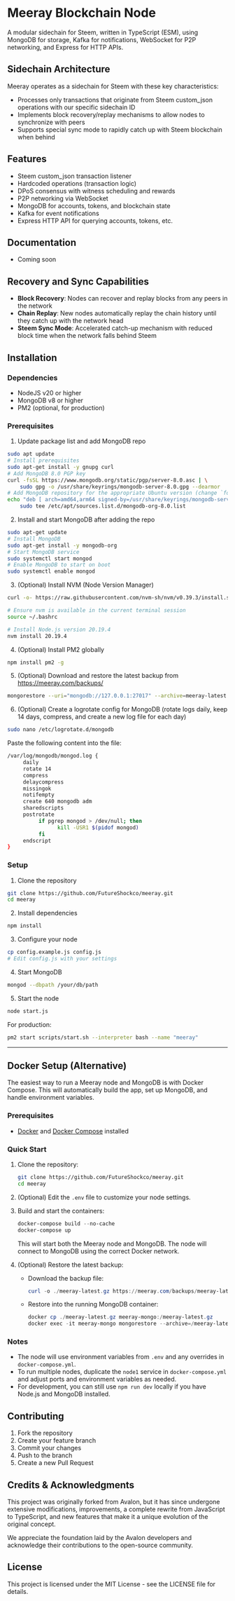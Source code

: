 # Meeray Blockchain Node

A modular sidechain for Steem, written in TypeScript (ESM), using MongoDB for storage, Kafka for notifications, WebSocket for P2P networking, and Express for HTTP APIs.

## Sidechain Architecture

Meeray operates as a sidechain for Steem with these key characteristics:
- Processes only transactions that originate from Steem custom_json operations with our specific sidechain ID
- Implements block recovery/replay mechanisms to allow nodes to synchronize with peers
- Supports special sync mode to rapidly catch up with Steem blockchain when behind

## Features
- Steem custom_json transaction listener
- Hardcoded operations (transaction logic)
- DPoS consensus with witness scheduling and rewards
- P2P networking via WebSocket
- MongoDB for accounts, tokens, and blockchain state
- Kafka for event notifications
- Express HTTP API for querying accounts, tokens, etc.

## Documentation
- Coming soon

## Recovery and Sync Capabilities
- **Block Recovery**: Nodes can recover and replay blocks from any peers in the network
- **Chain Replay**: New nodes automatically replay the chain history until they catch up with the network head
- **Steem Sync Mode**: Accelerated catch-up mechanism with reduced block time when the network falls behind Steem




## Installation

### Dependencies
- NodeJS v20 or higher
- MongoDB v8 or higher
- PM2 (optional, for production)

### Prerequisites

1. Update package list and add MongoDB repo
```bash
sudo apt update
# Install prerequisites
sudo apt-get install -y gnupg curl
# Add MongoDB 8.0 PGP key
curl -fsSL https://www.mongodb.org/static/pgp/server-8.0.asc | \
    sudo gpg -o /usr/share/keyrings/mongodb-server-8.0.gpg --dearmor
# Add MongoDB repository for the appropriate Ubuntu version (change `focal` if needed)
echo "deb [ arch=amd64,arm64 signed-by=/usr/share/keyrings/mongodb-server-8.0.gpg ] https://repo.mongodb.org/apt/ubuntu focal/mongodb-org/8.0 multiverse" | \
    sudo tee /etc/apt/sources.list.d/mongodb-org-8.0.list
```

2. Install and start MongoDB after adding the repo
```bash
sudo apt-get update
# Install MongoDB
sudo apt-get install -y mongodb-org
# Start MongoDB service
sudo systemctl start mongod
# Enable MongoDB to start on boot
sudo systemctl enable mongod
```

3. (Optional) Install NVM (Node Version Manager) 
```bash
curl -o- https://raw.githubusercontent.com/nvm-sh/nvm/v0.39.3/install.sh | bash

# Ensure nvm is available in the current terminal session
source ~/.bashrc

# Install Node.js version 20.19.4
nvm install 20.19.4
```

4. (Optional) Install PM2 globally
```bash
npm install pm2 -g
```

5. (Optional) Download and restore the latest backup from https://meeray.com/backups/
```bash
mongorestore --uri="mongodb://127.0.0.1:27017" --archive=meeray-latest.gz --gzip
```

6. (Optional) Create a logrotate config for MongoDB (rotate logs daily, keep 14 days, compress, and create a new log file for each day)
```bash
sudo nano /etc/logrotate.d/mongodb
```
Paste the following content into the file:
```bash
/var/log/mongodb/mongod.log {
     daily
     rotate 14
     compress
     delaycompress
     missingok
     notifempty
     create 640 mongodb adm
     sharedscripts
     postrotate
          if pgrep mongod > /dev/null; then
                kill -USR1 $(pidof mongod)
          fi
     endscript
}

```

### Setup
1. Clone the repository
```bash
git clone https://github.com/FutureShockco/meeray.git
cd meeray
```

2. Install dependencies
```bash
npm install
```

3. Configure your node
```bash
cp config.example.js config.js
# Edit config.js with your settings
```

4. Start MongoDB
```bash
mongod --dbpath /your/db/path
```

5. Start the node
```bash
node start.js
```

For production:
```bash
pm2 start scripts/start.sh --interpreter bash --name "meeray"
```

---

## Docker Setup (Alternative)

The easiest way to run a Meeray node and MongoDB is with Docker Compose. This will automatically build the app, set up MongoDB, and handle environment variables.

### Prerequisites
- [Docker](https://docs.docker.com/get-docker/) and [Docker Compose](https://docs.docker.com/compose/install/) installed

### Quick Start
1. Clone the repository:
    ```bash
    git clone https://github.com/FutureShockco/meeray.git
    cd meeray
    ```
2. (Optional) Edit the `.env` file to customize your node settings.
3. Build and start the containers:
    ```powershell
    docker-compose build --no-cache
    docker-compose up
    ```
    This will start both the Meeray node and MongoDB. The node will connect to MongoDB using the correct Docker network.

4. (Optional) Restore the latest backup:
    - Download the backup file:
      ```powershell
      curl -o ./meeray-latest.gz https://meeray.com/backups/meeray-latest.gz
      ```
    - Restore into the running MongoDB container:
      ```powershell
      docker cp ./meeray-latest.gz meeray-mongo:/meeray-latest.gz
      docker exec -it meeray-mongo mongorestore --archive=/meeray-latest.gz --gzip --nsInclude=meeray.*
      ```

### Notes
- The node will use environment variables from `.env` and any overrides in `docker-compose.yml`.
- To run multiple nodes, duplicate the `node1` service in `docker-compose.yml` and adjust ports and environment variables as needed.
- For development, you can still use `npm run dev` locally if you have Node.js and MongoDB installed.

## Contributing

1. Fork the repository
2. Create your feature branch
3. Commit your changes
4. Push to the branch
5. Create a new Pull Request

## Credits & Acknowledgments

This project was originally forked from Avalon, but it has since undergone extensive modifications, improvements, a complete rewrite from JavaScript to TypeScript, and new features that make it a unique evolution of the original concept.

We appreciate the foundation laid by the Avalon developers and acknowledge their contributions to the open-source community.

## License

This project is licensed under the MIT License - see the LICENSE file for details.
